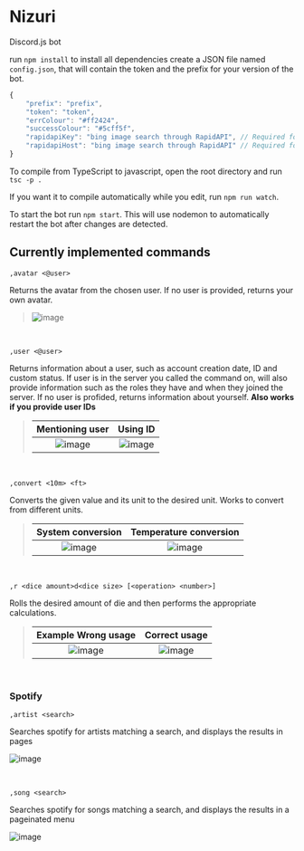 # Nizuri
Discord.js bot

run `npm install` to install all dependencies
create a JSON file named `config.json`, that will contain the token and the prefix for your version of the bot.
```js
{
    "prefix": "prefix",
    "token": "token",
    "errColour": "#ff2424",
    "successColour": "#5cff5f",
    "rapidapiKey": "bing image search through RapidAPI", // Required for image command to work
    "rapidapiHost": "bing image search through RapidAPI" // Required for image command to work
}
```
To compile from TypeScript to javascript, open the root directory and run `tsc -p .` 

If you want it to compile automatically while you edit, run `npm run watch`.

To start the bot run `npm start`. This will use nodemon to automatically restart the bot after changes are detected.

## Currently implemented commands
```,avatar <@user>```

Returns the avatar from the chosen user. If no user is provided, returns your own avatar.
> ![image](https://user-images.githubusercontent.com/61264517/122698822-7ba20680-d21e-11eb-8d89-4756ec6a79e9.png)

<br/>

```,user <@user>```

Returns information about a user, such as account creation date, ID and custom status. If user is in the server you called the command on, will also provide information such as the roles they have and when they joined the server. If no user is profided, returns information about yourself.
**Also works if you provide user IDs**
> Mentioning user     |  Using ID
> :------------------:|:--------------------:
> ![image](https://user-images.githubusercontent.com/61264517/122698711-3b428880-d21e-11eb-9c76-f5e78f546f08.png) | ![image](https://user-images.githubusercontent.com/61264517/122698852-93798a80-d21e-11eb-9a50-5342e451c796.png)

<br/>

```,convert <10m> <ft>```

Converts the given value and its unit to the desired unit. Works to convert from different units.
> System conversion   |  Temperature conversion
> :------------------:|:--------------------:
> ![image](https://user-images.githubusercontent.com/61264517/122831898-edcb2780-d2c0-11eb-8a1e-3dfb56044818.png) | ![image](https://user-images.githubusercontent.com/61264517/122831946-020f2480-d2c1-11eb-847d-e2d3879ac92e.png)

<br/>

```,r <dice amount>d<dice size> [<operation> <number>]```

Rolls the desired amount of die and then performs the appropriate calculations.
> Example Wrong usage   |  Correct usage
> :------------------:|:--------------------:
> ![image](https://user-images.githubusercontent.com/61264517/123117050-cd61b100-d417-11eb-8983-1625518219a5.png) | ![image](https://user-images.githubusercontent.com/61264517/123116623-7065fb00-d417-11eb-94a5-c3270abb8408.png)

<br/>

### Spotify

```,artist <search>```

Searches spotify for artists matching a search, and displays the results in pages

![image](https://user-images.githubusercontent.com/4352706/124688088-09225f00-de8b-11eb-88ba-2ff7c371c487.png)


<br/>

```,song <search>```

Searches spotify for songs matching a search, and displays the results in a pageinated menu

![image](https://user-images.githubusercontent.com/4352706/124688338-70401380-de8b-11eb-88ef-0b7f70134b05.png)

